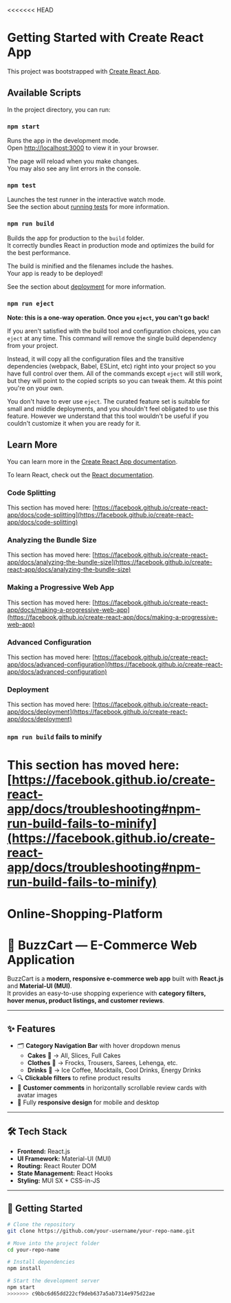 <<<<<<< HEAD
# Getting Started with Create React App

This project was bootstrapped with [Create React App](https://github.com/facebook/create-react-app).

## Available Scripts

In the project directory, you can run:

### `npm start`

Runs the app in the development mode.\
Open [http://localhost:3000](http://localhost:3000) to view it in your browser.

The page will reload when you make changes.\
You may also see any lint errors in the console.

### `npm test`

Launches the test runner in the interactive watch mode.\
See the section about [running tests](https://facebook.github.io/create-react-app/docs/running-tests) for more information.

### `npm run build`

Builds the app for production to the `build` folder.\
It correctly bundles React in production mode and optimizes the build for the best performance.

The build is minified and the filenames include the hashes.\
Your app is ready to be deployed!

See the section about [deployment](https://facebook.github.io/create-react-app/docs/deployment) for more information.

### `npm run eject`

**Note: this is a one-way operation. Once you `eject`, you can't go back!**

If you aren't satisfied with the build tool and configuration choices, you can `eject` at any time. This command will remove the single build dependency from your project.

Instead, it will copy all the configuration files and the transitive dependencies (webpack, Babel, ESLint, etc) right into your project so you have full control over them. All of the commands except `eject` will still work, but they will point to the copied scripts so you can tweak them. At this point you're on your own.

You don't have to ever use `eject`. The curated feature set is suitable for small and middle deployments, and you shouldn't feel obligated to use this feature. However we understand that this tool wouldn't be useful if you couldn't customize it when you are ready for it.

## Learn More

You can learn more in the [Create React App documentation](https://facebook.github.io/create-react-app/docs/getting-started).

To learn React, check out the [React documentation](https://reactjs.org/).

### Code Splitting

This section has moved here: [https://facebook.github.io/create-react-app/docs/code-splitting](https://facebook.github.io/create-react-app/docs/code-splitting)

### Analyzing the Bundle Size

This section has moved here: [https://facebook.github.io/create-react-app/docs/analyzing-the-bundle-size](https://facebook.github.io/create-react-app/docs/analyzing-the-bundle-size)

### Making a Progressive Web App

This section has moved here: [https://facebook.github.io/create-react-app/docs/making-a-progressive-web-app](https://facebook.github.io/create-react-app/docs/making-a-progressive-web-app)

### Advanced Configuration

This section has moved here: [https://facebook.github.io/create-react-app/docs/advanced-configuration](https://facebook.github.io/create-react-app/docs/advanced-configuration)

### Deployment

This section has moved here: [https://facebook.github.io/create-react-app/docs/deployment](https://facebook.github.io/create-react-app/docs/deployment)

### `npm run build` fails to minify

This section has moved here: [https://facebook.github.io/create-react-app/docs/troubleshooting#npm-run-build-fails-to-minify](https://facebook.github.io/create-react-app/docs/troubleshooting#npm-run-build-fails-to-minify)
=======
# Online-Shopping-Platform
# 🛒 BuzzCart — E-Commerce Web Application

BuzzCart is a **modern, responsive e-commerce web app** built with **React.js** and **Material-UI (MUI)**.  
It provides an easy-to-use shopping experience with **category filters, hover menus, product listings, and customer reviews**.

---

## ✨ Features
- 🗂 **Category Navigation Bar** with hover dropdown menus  
  - **Cakes** 🍰 → All, Slices, Full Cakes  
  - **Clothes** 👗 → Frocks, Trousers, Sarees, Lehenga, etc.  
  - **Drinks** 🥤 → Ice Coffee, Mocktails, Cool Drinks, Energy Drinks  
- 🔍 **Clickable filters** to refine product results  
- 💬 **Customer comments** in horizontally scrollable review cards with avatar images  
- 📱 Fully **responsive design** for mobile and desktop  

---

## 🛠 Tech Stack
- **Frontend:** React.js  
- **UI Framework:** Material-UI (MUI)  
- **Routing:** React Router DOM  
- **State Management:** React Hooks  
- **Styling:** MUI SX + CSS-in-JS  

---

## 🚀 Getting Started
```bash
# Clone the repository
git clone https://github.com/your-username/your-repo-name.git

# Move into the project folder
cd your-repo-name

# Install dependencies
npm install

# Start the development server
npm start
>>>>>>> c9bbc6d65dd222cf9deb637a5ab7314e975d22ae
